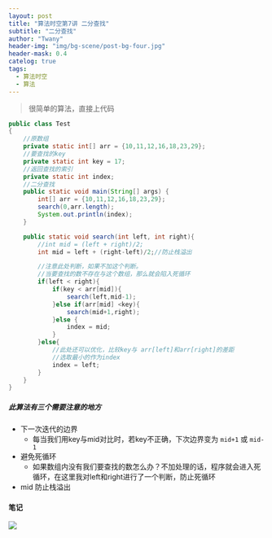 ```yaml
---
layout: post
title: "算法时空第7讲 二分查找"
subtitle: "二分查找"
author: "Twany"
header-img: "img/bg-scene/post-bg-four.jpg"
header-mask: 0.4
catelog: true
tags:
  - 算法时空
  - 算法
---
```


> 很简单的算法，直接上代码

```java
public class Test
{
    //原数组
    private static int[] arr = {10,11,12,16,18,23,29};
    //要查找的key
    private static int key = 17;
    //返回查找的索引
    private static int index;
    //二分查找
    public static void main(String[] args) {
        int[] arr = {10,11,12,16,18,23,29};
        search(0,arr.length);
        System.out.println(index);
    }

    public static void search(int left, int right){
        //int mid = (left + right)/2;
        int mid = left + (right-left)/2;//防止栈溢出

        //注意此处判断，如果不加这个判断。
        //当要查找的数不存在与这个数组，那么就会陷入死循环
        if(left < right){
            if(key < arr[mid]){
                search(left,mid-1);
            }else if(arr[mid] <key){
                search(mid+1,right);
            }else {
                index = mid;
            }
        }else{
            //此处还可以优化，比较key与 arr[left]和arr[right]的差距
            //选取最小的作为index
            index = left;
        }
    }
}
```

##### 此算法有三个需要注意的地方
- 下一次迭代的边界
  - 每当我们用key与mid对比时，若key不正确，下次边界变为 `mid+1` 或 `mid-1`
- 避免死循环
  - 如果数组内没有我们要查找的数怎么办？不加处理的话，程序就会进入死循环，在这里我对left和right进行了一个判断，防止死循环
- mid 防止栈溢出

#### 笔记
![](https://i.loli.net/2019/07/18/5d2ff3ad480d774365.jpg)
